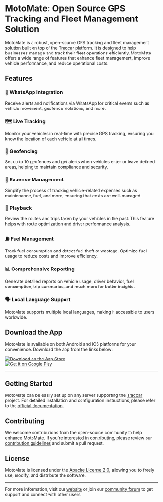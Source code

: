 # MotoMate: Open Source GPS Tracking and Fleet Management Solution

MotoMate is a robust, open-source GPS tracking and fleet management solution built on top of the [Traccar](https://www.traccar.org/) platform. It is designed to help businesses manage and track their fleet operations efficiently. MotoMate offers a wide range of features that enhance fleet management, improve vehicle performance, and reduce operational costs.

## Features

### 📲 WhatsApp Integration
Receive alerts and notifications via WhatsApp for critical events such as vehicle movement, geofence violations, and more.

### 🗺 Live Tracking
Monitor your vehicles in real-time with precise GPS tracking, ensuring you know the location of each vehicle at all times.

### 🚧 Geofencing
Set up to 10 geofences and get alerts when vehicles enter or leave defined areas, helping to maintain compliance and security.

### 💼 Expense Management
Simplify the process of tracking vehicle-related expenses such as maintenance, fuel, and more, ensuring that costs are well-managed.

### 🎥 Playback
Review the routes and trips taken by your vehicles in the past. This feature helps with route optimization and driver performance analysis.

### ⛽ Fuel Management
Track fuel consumption and detect fuel theft or wastage. Optimize fuel usage to reduce costs and improve efficiency.

### 📊 Comprehensive Reporting
Generate detailed reports on vehicle usage, driver behavior, fuel consumption, trip summaries, and much more for better insights.

### 🗣 Local Language Support
MotoMate supports multiple local languages, making it accessible to users worldwide.

## Download the App

MotoMate is available on both Android and iOS platforms for your convenience. Download the app from the links below:

[![Download on the App Store](https://upload.wikimedia.org/wikipedia/commons/a/a5/Apple_gray_logo.png)](https://apps.apple.com/in/app/themotomate/id6479428200)  
[![Get it on Google Play](https://upload.wikimedia.org/wikipedia/commons/7/78/Google_Play_Store_badge_EN.svg)](https://play.google.com/store/apps/details?id=com.themotomate.mapp&pcampaignid=web_share)

---

## Getting Started

MotoMate can be easily set up on any server supporting the [Traccar](https://www.traccar.org/) project. For detailed installation and configuration instructions, please refer to the [official documentation](https://www.traccar.org/documentation/).

## Contributing

We welcome contributions from the open-source community to help enhance MotoMate. If you're interested in contributing, please review our [contribution guidelines](CONTRIBUTING.md) and submit a pull request.

## License

MotoMate is licensed under the [Apache License 2.0](LICENSE), allowing you to freely use, modify, and distribute the software.

---

For more information, visit our [website](https://www.themotomate.com) or join our [community forum](https://community.motomate.com) to get support and connect with other users.
